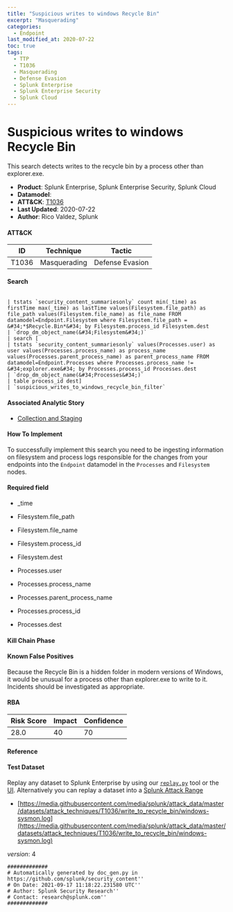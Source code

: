 ```yaml
---
title: "Suspicious writes to windows Recycle Bin"
excerpt: "Masquerading"
categories:
  - Endpoint
last_modified_at: 2020-07-22
toc: true
tags:
  - TTP
  - T1036
  - Masquerading
  - Defense Evasion
  - Splunk Enterprise
  - Splunk Enterprise Security
  - Splunk Cloud
---
```


# Suspicious writes to windows Recycle Bin

This search detects writes to the recycle bin by a process other than explorer.exe.

- **Product**: Splunk Enterprise, Splunk Enterprise Security, Splunk Cloud
- **Datamodel**:
- **ATT&CK**: [T1036](https://attack.mitre.org/techniques/T1036/)
- **Last Updated**: 2020-07-22
- **Author**: Rico Valdez, Splunk


#### ATT&CK

| ID          | Technique   | Tactic       |
| ----------- | ----------- |--------------|
| T1036 | Masquerading | Defense Evasion |


#### Search

```

| tstats `security_content_summariesonly` count min(_time) as firstTime max(_time) as lastTime values(Filesystem.file_path) as file_path values(Filesystem.file_name) as file_name FROM datamodel=Endpoint.Filesystem where Filesystem.file_path = &#34;*$Recycle.Bin*&#34; by Filesystem.process_id Filesystem.dest 
| `drop_dm_object_name(&#34;Filesystem&#34;)`
| search [
| tstats `security_content_summariesonly` values(Processes.user) as user values(Processes.process_name) as process_name values(Processes.parent_process_name) as parent_process_name FROM datamodel=Endpoint.Processes where Processes.process_name != &#34;explorer.exe&#34; by Processes.process_id Processes.dest
| `drop_dm_object_name(&#34;Processes&#34;)` 
| table process_id dest] 
| `suspicious_writes_to_windows_recycle_bin_filter`
```

#### Associated Analytic Story

* [Collection and Staging](_stories/collection_and_staging)


#### How To Implement
To successfully implement this search you need to be ingesting information on filesystem and process logs responsible for the changes from your endpoints into the `Endpoint` datamodel in the `Processes` and `Filesystem` nodes.

#### Required field

* _time

* Filesystem.file_path

* Filesystem.file_name

* Filesystem.process_id

* Filesystem.dest

* Processes.user

* Processes.process_name

* Processes.parent_process_name

* Processes.process_id

* Processes.dest


#### Kill Chain Phase


#### Known False Positives
Because the Recycle Bin is a hidden folder in modern versions of Windows, it would be unusual for a process other than explorer.exe to write to it. Incidents should be investigated as appropriate.



#### RBA

| Risk Score  | Impact      | Confidence   |
| ----------- | ----------- |--------------|
| 28.0 | 40 | 70 |



#### Reference


#### Test Dataset
Replay any dataset to Splunk Enterprise by using our [`replay.py`](https://github.com/splunk/attack_data#using-replaypy) tool or the [UI](https://github.com/splunk/attack_data#using-ui).
Alternatively you can replay a dataset into a [Splunk Attack Range](https://github.com/splunk/attack_range#replay-dumps-into-attack-range-splunk-server)


* [https://media.githubusercontent.com/media/splunk/attack_data/master/datasets/attack_techniques/T1036/write_to_recycle_bin/windows-sysmon.log](https://media.githubusercontent.com/media/splunk/attack_data/master/datasets/attack_techniques/T1036/write_to_recycle_bin/windows-sysmon.log)


_version_: 4

```
#############
# Automatically generated by doc_gen.py in https://github.com/splunk/security_content''
# On Date: 2021-09-17 11:18:22.231580 UTC''
# Author: Splunk Security Research''
# Contact: research@splunk.com''
#############
```
